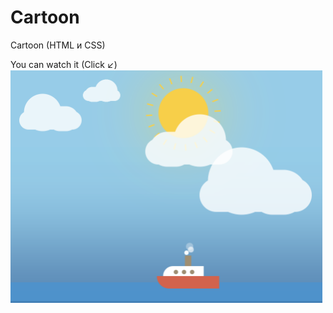 # Cartoon
Cartoon (HTML и CSS)

You can watch it (Click  ↙)
<a href="https://www.youtube.com/watch?v=QkPctkId610"><img src="https://github.com/khlebobul/Cartoon/blob/main/img.png" 
alt="You can watch it" width="500"/></a>
